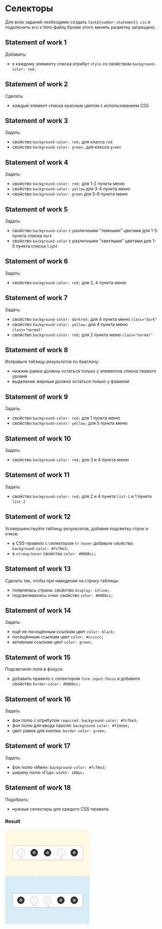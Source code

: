 # Селекторы
Для всех заданий необходимо создать `task${number-statement}.css` и подключить его к html-файлу.Кроме этого менять разметку запрещено.

## Statement of work 1

Добавить:

* к каждому элементу списка атрибут `style` со свойством `background-color: red;` 

## Statement of work 2

Сделать:

* каждый элемент списка красным цветом с использованием CSS

## Statement of work 3

Задать:

* свойство `background-color: red;` для класса `red` 
* свойство `background-color: green;` для класса `green` 

## Statement of work 4

Задать:

* свойство `background-color: red;` для 1-2 пункта меню
* свойство `background-color: yellow` для 3-4 пункта меню
* свойство `background-color: green` для 5-6 пункта меню

## Statement of work 5

Задать:

* свойство `background-color` c различными "темными" цветами для 1-5 пункта списка `dark` 
* свойство `background-color` c различными "светлыми" цветами для 1-5 пункта списка `light` 

## Statement of work 6

Задать:

* свойство `background-color: red;` для 2, 4 пункта меню 

## Statement of work 7

Задать:

* свойство `background-color: darkred;` для 4 пункта меню `class="dark"` 
* свойство `background-color: yellow;` для 4 пункта меню `class="normal"` 
* свойство `background-color: red;` для 2 пункта меню `class="normal"` 

## Statement of work 8

Исправьте таблицу результатов по биатлону:

* нижние рамки должны остаться только у элементов списка первого уровня
* выделение жирным должно остаться только у фамилий

## Statement of work 9

Задать:

* свойство `background-color: red;` для 1 пункта меню 
* свойство `background-color: yellow;` для 5 пункта меню 

## Statement of work 10

Задать:

* свойство `background-color: red;` для 3 и 4 пункта меню 

## Statement of work 11

Задать:

* свойство `background-color: red;` для 2 и 4 пункта `list-1` и 1 пункта `list-2` 

## Statement of work 12

Усовершенствуйте таблицу результатов, добавив подсветку строк и очков:

* в CSS-правило с селектором `tr:hover` добавьте свойство `background-color: #fcf8e3;` 
* в `strong:hover` свойство `color: #0088cc;` 

## Statement of work 13

Cделать так, чтобы при наведении на строку таблицы:

* появлялась страна: свойство `display: inline;` 
* подсвечивались очки: свойство `color: #0088cc;` 

## Statement of work 14

Задать:

* ещё не посещённым ссылкам цвет `color: black;` 
* посещённым ссылкам цвет `color: #cccccc;` 
* активным ссылкам цвет `color: green;` 

## Statement of work 15

Подсветиnm поля в фокусе:

* добавить правило с селектором `form input:focus` и добавите свойство `border-color: #0088cc;` 

## Statement of work 16

Задать:

* фон полю с атрибутом `required` : `background-color: #fcf8e3;` 
* фон полю для ввода пароля: `background-color: #f2dede;` 
* цвет рамок для кнопки: `border-color: green;` 

## Statement of work 17

Задать:

* фон полю «Имя»: `background-color: #fcf8e3;` 
* ширину полю «Год»: `width: 100px;` 

## Statement of work 18

Подобрать:

* нужные селекторы для каждого CSS-правила.

### Result

![Result for statement of work 18](images-technical-specification/task18.png)

